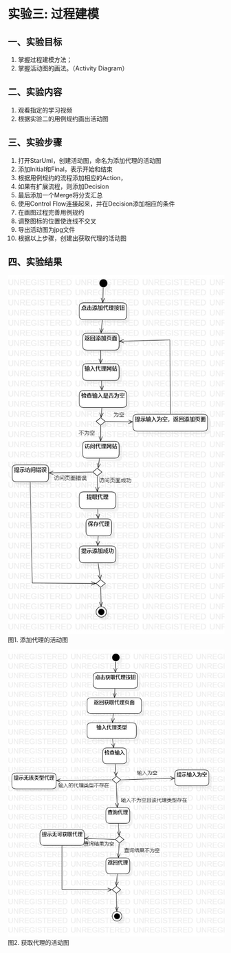 # 实验三: 过程建模

## 一、实验目标

1. 掌握过程建模方法；
2. 掌握活动图的画法。（Activity Diagram）

## 二、实验内容

1.  观看指定的学习视频
2.  根据实验二的用例规约画出活动图

## 三、实验步骤

1.  打开StarUml，创建活动图，命名为添加代理的活动图
2.  添加Initial和Final，表示开始和结束
3.  根据用例规约的流程添加相应的Action，
4.  如果有扩展流程，则添加Decision
5.  最后添加一个Merge将分支汇总
6.  使用Control Flow连接起来，并在Decision添加相应的条件
7.  在画图过程完善用例规约
8.  调整图标的位置使连线不交叉
9.  导出活动图为jpg文件
10.  根据以上步骤，创建出获取代理的活动图

## 四、实验结果

![爬取代理的活动图](./lab3_1.jpg)  
图1. 添加代理的活动图

![验证代理的活动图](./lab3_2.jpg)  
图2. 获取代理的活动图

